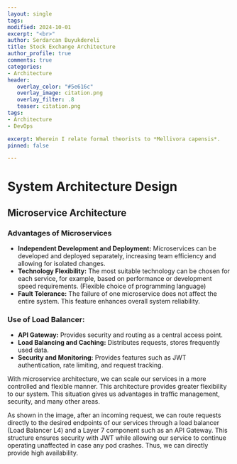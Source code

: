 ```yaml
---
layout: single
tags:
modified: 2024-10-01
excerpt: "<br>"
author: Serdarcan Buyukdereli
title: Stock Exchange Architecture
author_profile: true
comments: true
categories:
- Architecture
header:
   overlay_color: "#5e616c"
   overlay_image: citation.png
   overlay_filter: .8
   teaser: citation.png
tags:
- Architecture
- DevOps

excerpt: Wherein I relate formal theorists to *Mellivora capensis*.
pinned: false

---
```


# System Architecture Design

## Microservice Architecture

### Advantages of Microservices

- **Independent Development and Deployment:** Microservices can be developed and deployed separately, increasing team efficiency and allowing for isolated changes.
- **Technology Flexibility:** The most suitable technology can be chosen for each service, for example, based on performance or development speed requirements. (Flexible choice of programming language)
- **Fault Tolerance:** The failure of one microservice does not affect the entire system. This feature enhances overall system reliability.


### Use of Load Balancer:

- **API Gateway:** Provides security and routing as a central access point.
- **Load Balancing and Caching:** Distributes requests, stores frequently used data.
- **Security and Monitoring:** Provides features such as JWT authentication, rate limiting, and request tracking.

With microservice architecture, we can scale our services in a more controlled and flexible manner. This architecture provides greater flexibility to our system. This situation gives us advantages in traffic management, security, and many other areas.

As shown in the image, after an incoming request, we can route requests directly to the desired endpoints of our services through a load balancer (Load Balancer L4) and a Layer 7 component such as an API Gateway. This structure ensures security with JWT while allowing our service to continue operating unaffected in case any pod crashes. Thus, we can directly provide high availability.